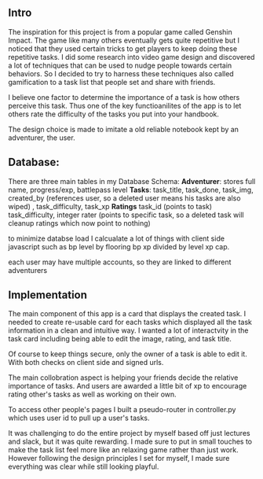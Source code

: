 ## Intro
The inspiration for this project is from a popular game called Genshin Impact. The game like many others eventually gets quite repetitive but I noticed that they used certain tricks to get players to keep doing these repetitive tasks. I did some research into video game design and discovered a lot of techniques that can be used to nudge people towards certain behaviors. So I decided to try to harness these techniques also called  gamification to a task list that people set and share with friends.

I believe one factor to determine the importance of a task is how others perceive this task. Thus one of the key functioanilites of the app is to let others rate the difficulty of the tasks you put into your handbook.

The design choice is made to imitate a old reliable notebook kept by an adventurer, the user.

## Database:
There are three main tables in my Database Schema:
**Adventurer**: stores full name, progress/exp,
battlepass level
**Tasks**: task_title, task_done, task_img,
created_by (references user, so a deleted user means his tasks are also wiped)
, task_difficulty, task_xp
**Ratings**
task_id (points to task)
task_difficulty, integer
rater (points to specific task, so a deleted task will cleanup ratings which now point to nothing)

to minimize databse load I calcualate a lot of things with client side javascript such as bp level by flooring bp xp divided by level xp cap.

each user may have multiple accounts, so they are linked to different adventurers

## Implementation
The main component of this app is a card that displays the created task. I needed to create re-usable card for each tasks which displayed all the task information in a clean and intuitive way. I wanted a lot of interactvity in the task card including being able to edit the image, rating, and task title.

Of course to keep things secure, only the owner of a task is able to edit it. With both checks on client side and signed urls.

The main collobration aspect is helping your friends decide the relative importance of tasks. And users are awarded a little bit of xp to encourage rating other's tasks as well as working on their own.

To access other people's pages I built a pseudo-router in controller.py which uses user id to pull up a user's tasks.

It was challenging to do the entire project by myself based off just lectures and slack, but it was quite rewarding. I made sure to put in small touches to make the task list feel more like an relaxing game rather than just work. However following the design principles I set for myself, I made sure everything was clear while still looking playful.
